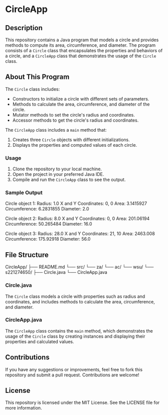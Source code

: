 # CircleApp

## Description
This repository contains a Java program that models a circle and provides methods to compute its area, circumference, and diameter. The program consists of a `Circle` class that encapsulates the properties and behaviors of a circle, and a `CircleApp` class that demonstrates the usage of the `Circle` class.

## About This Program
The `Circle` class includes:
- Constructors to initialize a circle with different sets of parameters.
- Methods to calculate the area, circumference, and diameter of the circle.
- Mutator methods to set the circle's radius and coordinates.
- Accessor methods to get the circle's radius and coordinates.

The `CircleApp` class includes a `main` method that:
1. Creates three `Circle` objects with different initializations.
2. Displays the properties and computed values of each circle.

### Usage
1. Clone the repository to your local machine.
2. Open the project in your preferred Java IDE.
3. Compile and run the `CircleApp` class to see the output.

### Sample Output
Circle object 1:
Radius: 1.0
X and Y Coordinates: 0, 0
Area: 3.1415927
Circumference: 6.2831855
Diameter: 2.0

Circle object 2:
Radius: 8.0
X and Y Coordinates: 0, 0
Area: 201.06194
Circumference: 50.265484
Diameter: 16.0

Circle object 3:
Radius: 28.0
X and Y Coordinates: 21, 10
Area: 2463.008
Circumference: 175.92918
Diameter: 56.0

## File Structure
CircleApp/
├── README.md
└── src/
└── za/
└── ac/
└── wsu/
└── s221274650/
├── Circle.java
└── CircleApp.java

### Circle.java
The `Circle` class models a circle with properties such as radius and coordinates, and includes methods to calculate the area, circumference, and diameter.

### CircleApp.java
The `CircleApp` class contains the `main` method, which demonstrates the usage of the `Circle` class by creating instances and displaying their properties and calculated values.

## Contributions
If you have any suggestions or improvements, feel free to fork this repository and submit a pull request. Contributions are welcome!

## License
This repository is licensed under the MIT License. See the LICENSE file for more information.
